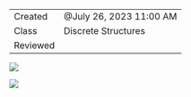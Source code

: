 

|   |   |
|---|---|
|Created|@July 26, 2023 11:00 AM|
|Class|Discrete Structures|
|Reviewed||

[![](Untitled%2025.png)](Week%201%20-%20Propositions%20Intro%2046a4f66f79244e0bba56d756148b6c7e/Untitled.png)

[![](Untitled%201%206.png)](Week%201%20-%20Propositions%20Intro%2046a4f66f79244e0bba56d756148b6c7e/Untitled%201.png)